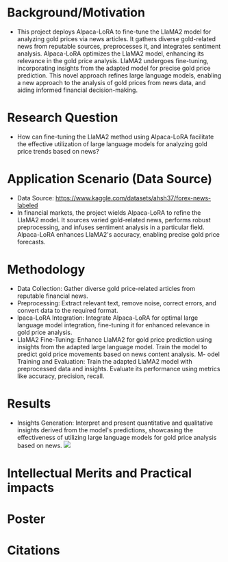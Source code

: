 # Background/Motivation
- This project deploys Alpaca-LoRA to fine-tune the LlaMA2 model for analyzing gold prices via news articles. It gathers diverse gold-related news from reputable sources, preprocesses it, and integrates sentiment analysis. Alpaca-LoRA optimizes the LlaMA2 model, enhancing its relevance in the gold price analysis. LlaMA2 undergoes fine-tuning, incorporating insights from the adapted model for precise gold price prediction. This novel approach refines large language models, enabling a new approach to the analysis of gold prices from news data, and aiding informed financial decision-making.
# Research Question
- How can fine-tuning the LlaMA2 method using Alpaca-LoRA facilitate the effective utilization of large language models for analyzing gold price trends based on news?
# Application Scenario (Data Source)
- Data Source: https://www.kaggle.com/datasets/ahsh37/forex-news-labeled
- In financial markets, the project wields Alpaca-LoRA to refine the LlaMA2 model. It sources varied gold-related news, performs robust preprocessing, and infuses sentiment analysis in a particular field. Alpaca-LoRA enhances LlaMA2's accuracy, enabling precise gold price forecasts. 
# Methodology
- Data Collection: Gather diverse gold price-related articles from reputable financial news.
- Preprocessing: Extract relevant text, remove noise, correct errors, and convert data to the required format.
- lpaca-LoRA Integration: Integrate Alpaca-LoRA for optimal large language model integration, fine-tuning it for enhanced relevance in gold price analysis.
- LlaMA2 Fine-Tuning: Enhance LlaMA2 for gold price prediction using insights from the adapted large language model. Train the model to predict gold price movements based on news content analysis.
M- odel Training and Evaluation: Train the adapted LlaMA2 model with preprocessed data and insights. Evaluate its performance using metrics like accuracy, precision, recall.
# Results
- Insights Generation: Interpret and present quantitative and qualitative insights derived from the model's predictions, showcasing the effectiveness of utilizing large language models for gold price analysis based on news.
![](ECON211_Yiwei_Final_Project\Result\1.png)
# Intellectual Merits and Practical impacts 
# Poster
# Citations